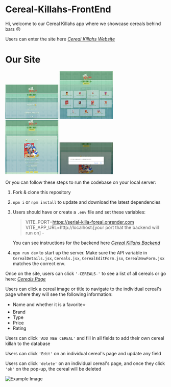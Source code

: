 # Cereal-Killahs-FrontEnd

Hi, welcome to our Cereal Killahs app where we showcase cereals behind bars 🙃

Users can enter the site here [_Cereal Killahs Website_](https://cereal-killahs.netlify.app/)

# Our Site
<img width="33%" alt="Home" src="./src/assets/home.png">
<img width="33%" alt="Home" src="./src/assets/index.png">
<img width="33%" alt="Home" src="./src/assets/show.png">
<img width="33%" alt="Home" src="./src/assets/delete promt.png">


Or you can follow these steps to run the codebase on your local server:
1. Fork & clone this repository
2. `npm i` or `npm install` to update and download the latest dependencies
3. Users should have or create a `.env` file and set these variables:

   > VITE_PORT=https://serial-killa-foreal.onrender.com
   > VITE_APP_URL=http://localhost:[your port that the backend will run on] -

   You can see instructions for the backend here [_Cereal Killahs Backend_](https://github.com/anickacodes/Cereal-Killahs-BackEnd/)

4. `npm run dev` to start up the server. Make sure the API variable in `CerealDetails.jsx`, `Cereals.jsx`, `CerealEditForm.jsx`, `CerealNewForm.jsx` matches the correct env.

Once on the site, users can click `'-CEREALS-'` to see a list of all cereals or go here: [_Cereals Page_](https://cereal-killahs.netlify.app/cereals/)

Users can click a cereal image or title to navigate to the individual cereal's page where they will see the following information:
- Name and whether it is a favorite⭐️
- Brand
- Type
- Price
- Rating

Users can click `'ADD NEW CEREAL'` and fill in all fields to add their own cereal killah to the database

Users can click `'Edit'` on an individual cereal's page and update any field

Users can click `'delete'` on an individual cereal's page, and once they click `'ok'` on the pop-up, the cereal will be deleted

![Example Image](Image_URL_2)
